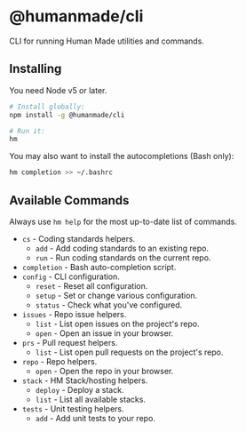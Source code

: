 # @humanmade/cli

CLI for running Human Made utilities and commands.


## Installing

You need Node v5 or later.

```sh
# Install globally:
npm install -g @humanmade/cli

# Run it:
hm
```

You may also want to install the autocompletions (Bash only):

```sh
hm completion >> ~/.bashrc
```

## Available Commands

Always use `hm help` for the most up-to-date list of commands.

* `cs` - Coding standards helpers.
	* `add` - Add coding standards to an existing repo.
	* `run` - Run coding standards on the current repo.
* `completion` - Bash auto-completion script.
* `config` - CLI configuration.
	* `reset` - Reset all configuration.
	* `setup` - Set or change various configuration.
	* `status` - Check what you've configured.
* `issues` - Repo issue helpers.
	* `list` - List open issues on the project's repo.
	* `open` - Open an issue in your browser.
* `prs` - Pull request helpers.
	* `list` - List open pull requests on the project's repo.
* `repo` - Repo helpers.
	* `open` - Open the repo in your browser.
* `stack` - HM Stack/hosting helpers.
	* `deploy` - Deploy a stack.
	* `list` - List all available stacks.
* `tests` - Unit testing helpers.
	* `add` - Add unit tests to your repo.
